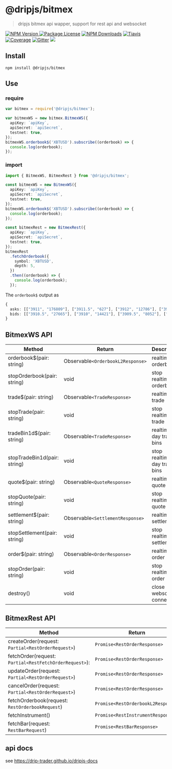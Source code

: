 # @dripjs/bitmex

> dripjs bitmex api wapper, support for rest api and websocket

<p>
<a href="https://www.npmjs.com/package/@dripjs/bitmex"><img src="https://img.shields.io/npm/v/@dripjs/bitmex.svg" alt="NPM Version" />
<a href="https://www.npmjs.com/package/dripjs"><img src="https://img.shields.io/badge/license-GPL_3.0-green.svg" alt="Package License" /></a>
<a href="https://www.npmjs.com/package/@dripjs/bitmex"><img src="https://img.shields.io/npm/dm/@dripjs/bitmex.svg" alt="NPM Downloads" /></a>
<a href="https://travis-ci.com/drip-trader/dripjs"><img src="https://travis-ci.com/drip-trader/dripjs.svg?branch=master&t=5" alt="Tiavis" /></a>
<a href="https://coveralls.io/github/drip-trader/dripjs?branch=master"><img src="https://coveralls.io/repos/github/drip-trader/dripjs/badge.svg?branch=master&t=5" alt="Coverage" /></a>
<a href="https://gitter.im/drip-js/community?utm_source=badge&utm_medium=badge&utm_campaign=pr-badge&utm_content=badge"><img src="https://badges.gitter.im/drip-js.svg" alt="Gitter" /></a>
<a href="https://www.paypal.me/zlq4863947"><img src="https://img.shields.io/badge/Donate-PayPal-ff3f59.svg"/></a>
</p>

## Install

```shell
npm install @dripjs/bitmex
```

## Use

### require

```typescript
var bitmex = require('@dripjs/bitmex');

var bitmexWS = new bitmex.BitmexWS({
  apiKey: `apiKey`,
  apiSecret: `apiSecret`,
  testnet: true,
});
bitmexWS.orderbook$('XBTUSD').subscribe((orderbook) => {
  console.log(orderbook);
});
```

### import

```typescript
import { BitmexWS, BitmexRest } from '@dripjs/bitmex';

const bitmexWS = new BitmexWS({
  apiKey: `apiKey`,
  apiSecret: `apiSecret`,
  testnet: true,
});
bitmexWS.orderbook$('XBTUSD').subscribe((orderbook) => {
  console.log(orderbook);
});

const bitmexRest = new BitmexRest({
  apiKey: `apiKey`,
  apiSecret: `apiSecret`,
  testnet: true,
});
bitmexRest
  .fetchOrderbook({
    symbol: 'XBTUSD',
    depth: 5,
  })
  .then((orderbook) => {
    console.log(orderbook);
  });
```

The `orderbook$` output as

```typescript
{
  asks: [["3911", "176809"], ["3911.5", "627"], ["3912", "12786"], ["3912.5", "393"], ["3913", "2213"], …],
  bids: [["3910.5", "27665"], ["3910", "14421"], ["3909.5", "8052"], ["3909", "1765"], ["3908.5", "2958"], …]
}
```

## BitmexWS API

| Method                       | Return                            | Description                    |
| ---------------------------- | --------------------------------- | ------------------------------ |
| orderbook\$(pair: string)    | Observable`<OrderbookL2Response>` | realtime orderbook             |
| stopOrderbook(pair: string)  | void                              | stop realtime orderbook        |
| trade\$(pair: string)        | Observable`<TradeResponse>`       | realtime trade                 |
| stopTrade(pair: string)      | void                              | stop realtime trade            |
| tradeBin1d\$(pair: string)   | Observable`<TradeResponse>`       | realtime 1-day trade bins      |
| stopTradeBin1d(pair: string) | void                              | stop realtime 1-day trade bins |
| quote\$(pair: string)        | Observable`<QuoteResponse>`       | realtime quote                 |
| stopQuote(pair: string)      | void                              | stop realtime quote            |
| settlement\$(pair: string)   | Observable`<SettlementResponse>`  | realtime settlement            |
| stopSettlement(pair: string) | void                              | stop realtime settlement       |
| order\$(pair: string)        | Observable`<OrderResponse>`       | realtime order                 |
| stopOrder(pair: string)      | void                              | stop realtime order            |
| destroy()                    | void                              | close websocket connection     |

## BitmexRest API

| Method                                                 | Return                             | Description |
| ------------------------------------------------------ | ---------------------------------- | ----------- |
| createOrder(request: `Partial<RestOrderRequest>`)      | `Promise<RestOrderResponse>`       |             |
| fetchOrder(request: `Partial<RestFetchOrderRequest>`): | `Promise<RestOrderResponse>`       |             |
| updateOrder(request: `Partial<RestOrderRequest>`)      | `Promise<RestOrderResponse>`       |             |
| cancelOrder(request: `Partial<RestOrderRequest>`)      | `Promise<RestOrderResponse>`       |             |
| fetchOrderbook(request: `RestOrderbookRequest`)        | `Promise<RestOrderbookL2Response>` |             |
| fetchInstrument()                                      | `Promise<RestInstrumentResponse>`  |             |
| fetchBar(request: `RestBarRequest`)                    | `Promise<RestBarResponse>`         |             |

## api docs

see <https://drip-trader.github.io/dripjs-docs>
